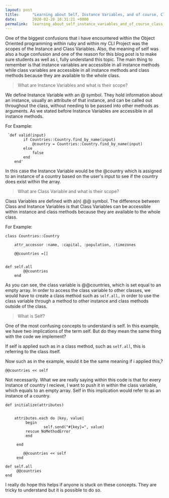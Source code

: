 ```yaml
---
layout: post
title:      "Learning about Self, Instance Variables, and of course, Class Variables"
date:       2020-02-28 18:31:21 +0000
permalink:  learning_about_self_instance_variables_and_of_course_class_variables
---
```




One of the biggest confusions that i have encountered within the Object Oriented programming within ruby and within my CLI Project was the scopes of the Instance and Class Variables. Also, the meaning of self was also a huge confusion and one of the reason for this blog post is to make sure students as well as i, fully understand this topic. The main thing to remember is that instance variables are accessible in all instance methods while class variables are accessible in all instance methods and class methods because they are available to the whole class.


> What are Instance Variables and what is their scope?

We define Instance Variable with an @ symbol. They hold information about an instance, usually an attribute of that instance, and can be called out throughout the class, without needing to be passed into other methods as arguments. As we stated before Instance Variables are accessible in all instance methods.

For Example:


```
 `def valid(input)
        if Countries::Country.find_by_name(input)
            @country = Countries::Country.find_by_name(input)
        else
            false
        end
    end'
```

In this case the Instance Variable would be the @country which is assigned to an instance of a country based on the user's input to see if the country does exist within the array.




> What are Class Variable and what is their scope?

Class Variables are defined with a(n) @@ symbol.  The difference between Class and Instance Variables is that Class Variables can be accessible within instance and class methods because they are available to the whole class. 

For Example:

```
class Countries::Country
    
    attr_accessor :name, :capital, :population, :timezones

    @@countries =[]


def self.all
        @@countries
    end
```

As you can see, the class variable is @@countries, which is set equal to an empty array. In order to access the class variable to other classes, we would have to create a class method such as `self.all,` in order to use the class variable through a method to other instance and class methods outside of the class.


>What is Self?

One of the most confusing concepts to understand is self.  In this example, we have two implications of the term self. But do they mean the same thing with the code we implement? 

If self is applied such as in a class method, such as `self.all`, this is referring to the class itself. 

Now such as in the example, would it be the same meaning if i applied this,?

`@@countries << self`

Not necessarily. What we are really saying within this code is that for every instance of country I recieve, I want to push it in within the class variable, which equals to an empty array. Self in this implication would refer to as an instance of a country.


```
def initialize(attributes)

        
    attributes.each do |key, value|
         begin
                 self.send("#{key}=", value)
         rescue NoMethodError
         end
						
     end
				
        @@countries << self
     end

def self.all
     @@countries
end
```


I really do hope this helps if anyone is stuck on these concepts. They are tricky to understand but it is possible to do so.  



